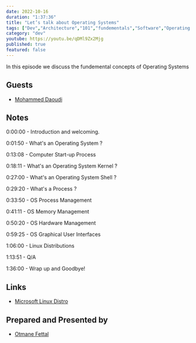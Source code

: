 ```yaml
---
date: 2022-10-16
duration: "1:37:36"
title: "Let’s talk about Operating Systems"
tags: ["Dev","Architecture","101","fundementals","Software","Operating Systems"]
category: "dev"
youtube: https://youtu.be/qDMl9Zx2Mjg
published: true
featured: false
---
```

In this episode we discuss the fundemental concepts of Operating Systems

## Guests

- [Mohammed Daoudi](https://twitter.com/MIduoad)

## Notes

0:00:00 - Introduction and welcoming.

0:01:50 - What's an Operating System ? 

0:13:08 - Computer Start-up Process

0:18:11 - What's an Operating System Kernel ?

0:27:00 - What's an Operating System Shell ?

0:29:20 - What's a Process ? 

0:33:50 - OS Process Management

0:41:11 - OS Memory Management

0:50:20 - OS Hardware Management

0:59:25 - OS Graphical User Interfaces

1:06:00 - Linux Distributions

1:13:51 - Q/A

1:36:00 - Wrap up and Goodbye!

## Links

- [Microsoft Linux Distro](https://github.com/microsoft/CBL-Mariner)



## Prepared and Presented by

- [Otmane Fettal](https://twitter.com/ofettal)
